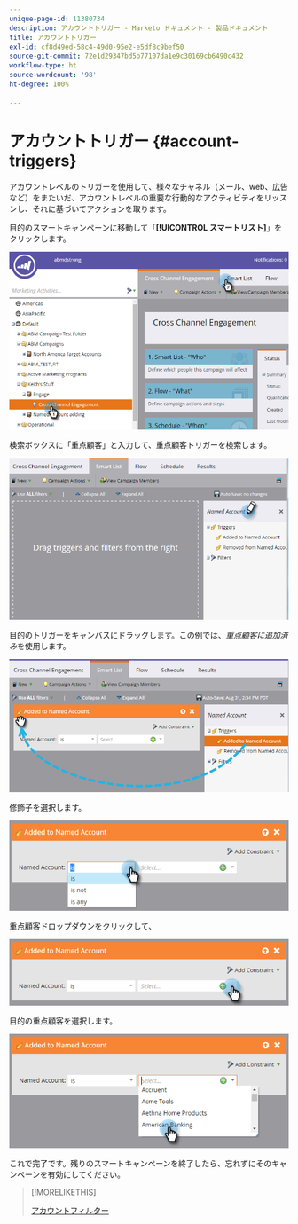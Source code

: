 ```yaml
---
unique-page-id: 11380734
description: アカウントトリガー - Marketo ドキュメント - 製品ドキュメント
title: アカウントトリガー
exl-id: cf8d49ed-58c4-49d0-95e2-e5df8c9bef50
source-git-commit: 72e1d29347bd5b77107da1e9c30169cb6490c432
workflow-type: ht
source-wordcount: '98'
ht-degree: 100%

---
```


# アカウントトリガー {#account-triggers}

アカウントレベルのトリガーを使用して、様々なチャネル（メール、web、広告など）をまたいだ、アカウントレベルの重要な行動的なアクティビティをリッスンし、それに基づいてアクションを取ります。

目的のスマートキャンペーンに移動して「**[!UICONTROL スマートリスト]**」をクリックします。

![](assets/one-1.png)

検索ボックスに「重点顧客」と入力して、重点顧客トリガーを検索します。

![](assets/two-1.png)

目的のトリガーをキャンバスにドラッグします。この例では、_重点顧客に追加済み_&#x200B;を使用します。

![](assets/three-1.png)

修飾子を選択します。

![](assets/four-1.png)

重点顧客ドロップダウンをクリックして、

![](assets/five-1.png)

目的の重点顧客を選択します。

![](assets/six-1.png)

これで完了です。残りのスマートキャンペーンを終了したら、忘れずにそのキャンペーンを有効にしてください。

>[!MORELIKETHIS]
>
>[アカウントフィルター](/help/marketo/product-docs/target-account-management/engage/account-filters.md)
